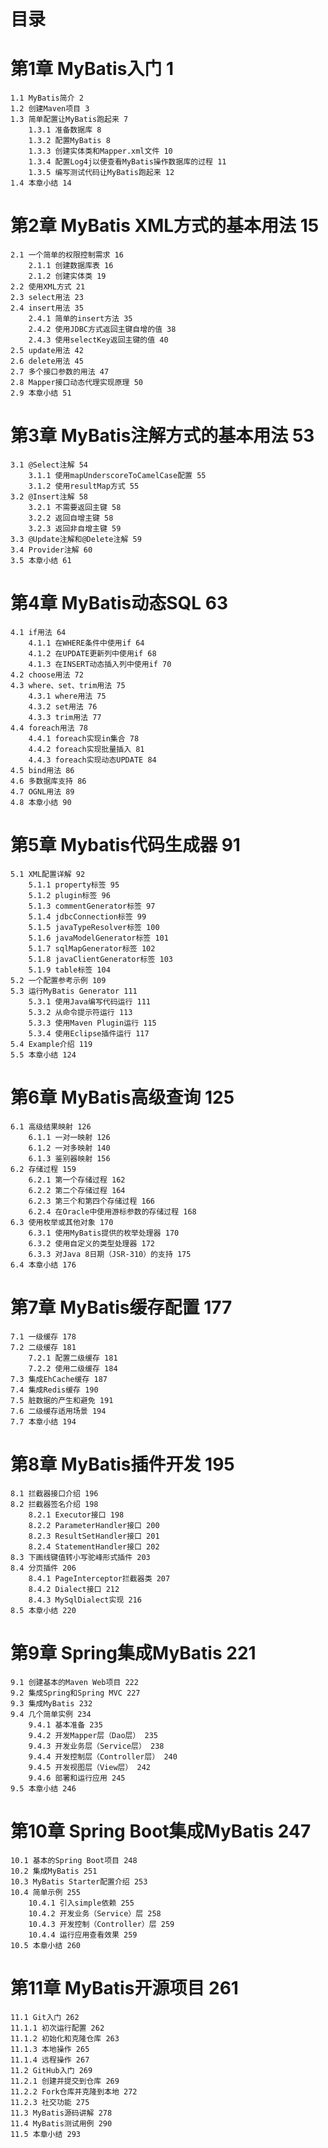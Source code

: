 # 目录
#    第1章 MyBatis入门 1
    
    1.1 MyBatis简介 2
    1.2 创建Maven项目 3
    1.3 简单配置让MyBatis跑起来 7
        1.3.1 准备数据库 8
        1.3.2 配置MyBatis 8
        1.3.3 创建实体类和Mapper.xml文件 10
        1.3.4 配置Log4j以便查看MyBatis操作数据库的过程 11
        1.3.5 编写测试代码让MyBatis跑起来 12
    1.4 本章小结 14
    
#     第2章 MyBatis XML方式的基本用法 15
    
    2.1 一个简单的权限控制需求 16
        2.1.1 创建数据库表 16
        2.1.2 创建实体类 19
    2.2 使用XML方式 21
    2.3 select用法 23
    2.4 insert用法 35
        2.4.1 简单的insert方法 35
        2.4.2 使用JDBC方式返回主键自增的值 38
        2.4.3 使用selectKey返回主键的值 40
    2.5 update用法 42
    2.6 delete用法 45
    2.7 多个接口参数的用法 47
    2.8 Mapper接口动态代理实现原理 50
    2.9 本章小结 51
    
#     第3章 MyBatis注解方式的基本用法 53
    3.1 @Select注解 54
        3.1.1 使用mapUnderscoreToCamelCase配置 55
        3.1.2 使用resultMap方式 55
    3.2 @Insert注解 58
        3.2.1 不需要返回主键 58
        3.2.2 返回自增主键 58
        3.2.3 返回非自增主键 59
    3.3 @Update注解和@Delete注解 59
    3.4 Provider注解 60
    3.5 本章小结 61
    
#     第4章 MyBatis动态SQL 63
    
    4.1 if用法 64
        4.1.1 在WHERE条件中使用if 64
        4.1.2 在UPDATE更新列中使用if 68
        4.1.3 在INSERT动态插入列中使用if 70
    4.2 choose用法 72
    4.3 where、set、trim用法 75
        4.3.1 where用法 75
        4.3.2 set用法 76
        4.3.3 trim用法 77
    4.4 foreach用法 78
        4.4.1 foreach实现in集合 78
        4.4.2 foreach实现批量插入 81
        4.4.3 foreach实现动态UPDATE 84
    4.5 bind用法 86
    4.6 多数据库支持 86
    4.7 OGNL用法 89
    4.8 本章小结 90
    
#     第5章 Mybatis代码生成器 91
    
    5.1 XML配置详解 92
        5.1.1 property标签 95
        5.1.2 plugin标签 96
        5.1.3 commentGenerator标签 97
        5.1.4 jdbcConnection标签 99
        5.1.5 javaTypeResolver标签 100
        5.1.6 javaModelGenerator标签 101
        5.1.7 sqlMapGenerator标签 102
        5.1.8 javaClientGenerator标签 103
        5.1.9 table标签 104
    5.2 一个配置参考示例 109
    5.3 运行MyBatis Generator 111
        5.3.1 使用Java编写代码运行 111
        5.3.2 从命令提示符运行 113
        5.3.3 使用Maven Plugin运行 115
        5.3.4 使用Eclipse插件运行 117
    5.4 Example介绍 119
    5.5 本章小结 124
    
#     第6章 MyBatis高级查询 125
    
    6.1 高级结果映射 126
        6.1.1 一对一映射 126
        6.1.2 一对多映射 140
        6.1.3 鉴别器映射 156
    6.2 存储过程 159
        6.2.1 第一个存储过程 162
        6.2.2 第二个存储过程 164
        6.2.3 第三个和第四个存储过程 166
        6.2.4 在Oracle中使用游标参数的存储过程 168
    6.3 使用枚举或其他对象 170
        6.3.1 使用MyBatis提供的枚举处理器 170
        6.3.2 使用自定义的类型处理器 172
        6.3.3 对Java 8日期（JSR-310）的支持 175
    6.4 本章小结 176
    
#    第7章 MyBatis缓存配置 177
    
    7.1 一级缓存 178
    7.2 二级缓存 181
        7.2.1 配置二级缓存 181
        7.2.2 使用二级缓存 184
    7.3 集成EhCache缓存 187
    7.4 集成Redis缓存 190
    7.5 脏数据的产生和避免 191
    7.6 二级缓存适用场景 194
    7.7 本章小结 194
    
#    第8章 MyBatis插件开发 195
    
    8.1 拦截器接口介绍 196
    8.2 拦截器签名介绍 198
        8.2.1 Executor接口 198
        8.2.2 ParameterHandler接口 200
        8.2.3 ResultSetHandler接口 201
        8.2.4 StatementHandler接口 202
    8.3 下画线键值转小写驼峰形式插件 203
    8.4 分页插件 206
        8.4.1 PageInterceptor拦截器类 207
        8.4.2 Dialect接口 212
        8.4.3 MySqlDialect实现 216
    8.5 本章小结 220
    
#    第9章 Spring集成MyBatis 221
    
    9.1 创建基本的Maven Web项目 222
    9.2 集成Spring和Spring MVC 227
    9.3 集成MyBatis 232
    9.4 几个简单实例 234
        9.4.1 基本准备 235
        9.4.2 开发Mapper层（Dao层） 235
        9.4.3 开发业务层（Service层） 238
        9.4.4 开发控制层（Controller层） 240
        9.4.5 开发视图层（View层） 242
        9.4.6 部署和运行应用 245
    9.5 本章小结 246
    
# 第10章 Spring Boot集成MyBatis 247
    10.1 基本的Spring Boot项目 248
    10.2 集成MyBatis 251
    10.3 MyBatis Starter配置介绍 253
    10.4 简单示例 255
        10.4.1 引入simple依赖 255
        10.4.2 开发业务（Service）层 258
        10.4.3 开发控制（Controller）层 259
        10.4.4 运行应用查看效果 259
    10.5 本章小结 260
    
# 第11章 MyBatis开源项目 261
    11.1 Git入门 262
    11.1.1 初次运行配置 262
    11.1.2 初始化和克隆仓库 263
    11.1.3 本地操作 265
    11.1.4 远程操作 267
    11.2 GitHub入门 269
    11.2.1 创建并提交到仓库 269
    11.2.2 Fork仓库并克隆到本地 272
    11.2.3 社交功能 275
    11.3 MyBatis源码讲解 278
    11.4 MyBatis测试用例 290
    11.5 本章小结 293